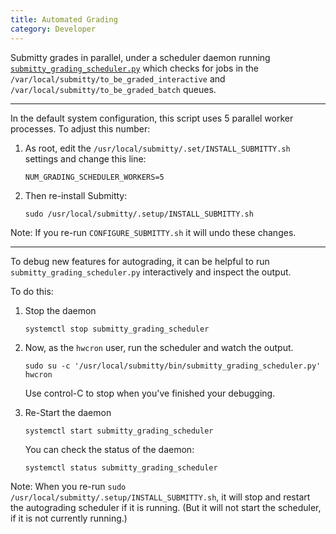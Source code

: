 ```yaml
---
title: Automated Grading
category: Developer
---
```


Submitty grades in parallel, under a scheduler daemon running
[`submitty_grading_scheduler.py`](https://github.com/Submitty/Submitty/blob/master/bin/submitty_grading_scheduler.py)
which checks for jobs in the
`/var/local/submitty/to_be_graded_interactive` and
`/var/local/submitty/to_be_graded_batch` queues.  

---

In the default system configuration, this script uses 5 parallel
worker processes.  To adjust this number:

1. As root, edit the `/usr/local/submitty/.set/INSTALL_SUBMITTY.sh`
   settings and change this line:

   ```
   NUM_GRADING_SCHEDULER_WORKERS=5
   ```

2. Then re-install Submitty:

   ```
   sudo /usr/local/submitty/.setup/INSTALL_SUBMITTY.sh
   ```

Note:  If you re-run `CONFIGURE_SUBMITTY.sh` it will undo these changes.

---

To debug new features for autograding, it can be helpful to run
`submitty_grading_scheduler.py` interactively and inspect the output.

To do this:

1. Stop the daemon

   ```
   systemctl stop submitty_grading_scheduler
   ```

2. Now, as the `hwcron` user, run the scheduler and watch the output.  

   ```
   sudo su -c '/usr/local/submitty/bin/submitty_grading_scheduler.py' hwcron
   ```

   Use control-C to stop when you've finished your debugging.

3. Re-Start the daemon

   ```
   systemctl start submitty_grading_scheduler
   ```

   You can check the status of the daemon:

   ```
   systemctl status submitty_grading_scheduler
   ```

Note: When you re-run `sudo /usr/local/submitty/.setup/INSTALL_SUBMITTY.sh`,
it will stop and restart the autograding scheduler if it is running.  (But it will not
start the scheduler, if it is not currently running.)